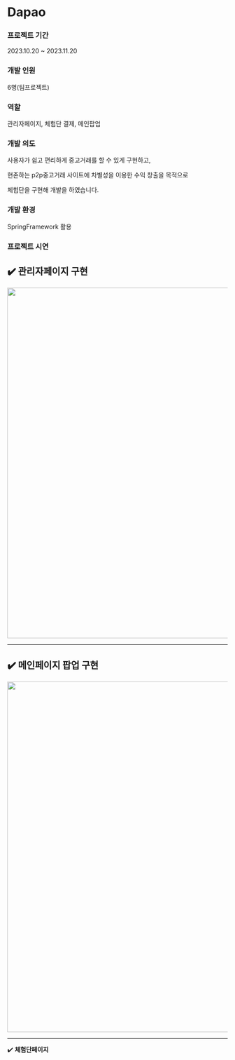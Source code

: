 # Dapao

### 프로젝트 기간
2023.10.20 ~ 2023.11.20

### 개발 인원
6명(팀프로젝트)

### 역할
관리자페이지, 체험단 결제, 메인팝업

### 개발 의도
사용자가 쉽고 편리하게 중고거래를 할 수 있게 구현하고,

현존하는 p2p중고거래 사이트에 차별성을 이용한 수익 창출을 목적으로

체험단을 구현해 개발을 하였습니다.

### 개발 환경
SpringFramework 활용

### 프로젝트 시연
✔️ **관리자페이지 구현**
---
<img src="https://github.com/yejively/Dapao/assets/143873963/ff917605-86ac-4439-8426-737689c08acf.gif" width="800">

---
✔️ **메인페이지 팝업 구현**
---
<img src="https://github.com/yejively/Dapao/assets/143873963/4b53c5f9-363c-4f80-96fa-9ac5fdb07b3c.gif" width="800">

---
✔️ **체험단페이지**

